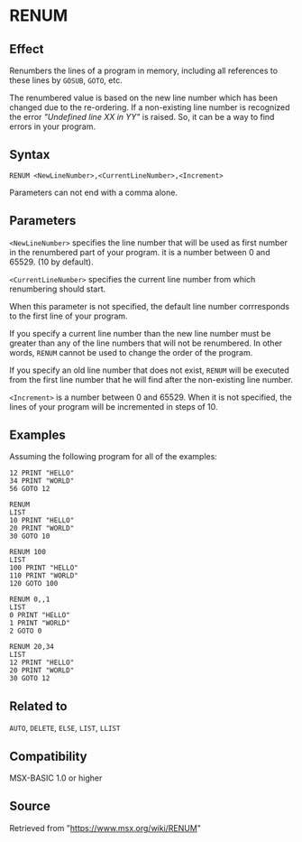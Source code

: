 # RENUM

## Effect

Renumbers the lines of a program in memory, including all references to these lines by `GOSUB`, `GOTO`, etc.

The renumbered value is based on the new line number which has been changed due to the re-ordering. If a non-existing line number is recognized the error _"Undefined line XX in YY"_ is raised. So, it can be a way to find errors in your program.

## Syntax

`RENUM <NewLineNumber>,<CurrentLineNumber>,<Increment>`

Parameters can not end with a comma alone.

## Parameters

`<NewLineNumber>` specifies the line number that will be used as first number in the renumbered part of your program.  it is a number between 0 and 65529. (10 by default).

`<CurrentLineNumber>` specifies the current line number from which renumbering should start.

When this parameter is not specified, the default line number corrresponds to the first line of your program.

If you specify a current line number than the new line number must be greater than any of the line numbers that will not be renumbered. In other words, `RENUM` cannot be used to change the order of the program.

If you specify an old line number that does not exist, `RENUM` will be executed from the first line number that he will find after the non-existing line number.

`<Increment>` is a number between 0 and 65529. When it is not specified, the lines of your program will be incremented in steps of 10.

## Examples

Assuming the following program for all of the examples:

```basic
12 PRINT "HELLO"
34 PRINT "WORLD"
56 GOTO 12
```

```basic
RENUM
LIST
10 PRINT "HELLO"
20 PRINT "WORLD"
30 GOTO 10
```
```basic
RENUM 100
LIST
100 PRINT "HELLO"
110 PRINT "WORLD"
120 GOTO 100
```
```basic
RENUM 0,,1
LIST
0 PRINT "HELLO"
1 PRINT "WORLD"
2 GOTO 0
```
```basic
RENUM 20,34
LIST
12 PRINT "HELLO"
20 PRINT "WORLD"
30 GOTO 12
```

## Related to

`AUTO`, `DELETE`, `ELSE`, `LIST`, `LLIST`

## Compatibility

MSX-BASIC 1.0 or higher

## Source

Retrieved from "https://www.msx.org/wiki/RENUM"
